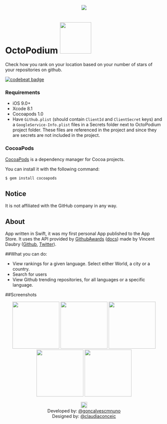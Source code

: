 <p align="center">
  <img src="https://dl.dropboxusercontent.com/u/2001692/imagesshelf/OctoPodium/Banner.png">
</p>

<h1> OctoPodium
  <a target="_blank" href="https://itunes.apple.com/pt/app/octopodium/id1077519133">
  <img src="http://www.busride.org/portals/83/Images/MobileApp/Apple%20App%20Rectangle.jpg" width="100px">
  </a>
</h1>

Check how you rank on your location based on your number of stars of your repositories on github. 

[![codebeat badge](https://codebeat.co/badges/38fdc289-fb25-4596-a2f7-05feafde381b)](https://codebeat.co/projects/github-com-nunogoncalves-ios-octopodium)

### Requirements
- iOS 9.0+
- Xcode 8.1
- Cocoapods 1.0
- Have `Github.plist` (should contain `ClientId` and `ClientSecret` keys) and a `GoogleService-Info.plist` files in a Secrets folder next to OctoPodium project folder. These files are referenced in the project and since they are secrets are not included in the project.

### CocoaPods

[CocoaPods](http://cocoapods.org) is a dependency manager for Cocoa projects.

You can install it with the following command:

```bash
$ gem install cocoapods
```

## Notice
It is not affiliated with the GitHub company in any way.

## About
App written in Swift, it was my first personal App published to the App Store.
It uses the API provided by [GithubAwards](http://github-awards.com/) ([docs](http://github-awards.com/docs)) made by Vincent Daubry ([Github](https://github.com/vdaubry), [Twitter](https://twitter.com/vdaubry)).

##What you can do:
- View rankings for a given language. Select either World, a city or a country.
- Search for users
- View Github trending repositories, for all languages or a specific language.

##Screenshots
<p align="center">
  <img src="https://dl.dropboxusercontent.com/u/2001692/imagesshelf/OctoPodium/Languages.png" width="150px">
  <img src="https://dl.dropboxusercontent.com/u/2001692/imagesshelf/OctoPodium/Javascript.png" width="150px">
  <img src="https://dl.dropboxusercontent.com/u/2001692/imagesshelf/OctoPodium/octopodium20160218.gif" width="150px"> 
  <img src="https://dl.dropboxusercontent.com/u/2001692/imagesshelf/OctoPodium/Trending Swift.png" width="150px">
  <img src="https://dl.dropboxusercontent.com/u/2001692/imagesshelf/OctoPodium/User Details.png" width="150px">
</p>

<p align="center">
  <img src="https://dl.dropboxusercontent.com/u/2001692/imagesshelf/OctoPodium/twitter.png" width="20px"></br>
  Developed by: <a target="_blank" href="https://twitter.com/goncalvescmnuno">@goncalvescmnuno<a/>
  </br>
  Designed by: <a target="_blank" href="https://twitter.com/claudiaconceic">@claudiaconceic<a/>
</p>
